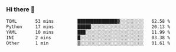 ### Hi there 👋

<!--
**urzz/urzz** is a ✨ _special_ ✨ repository because its `README.md` (this file) appears on your GitHub profile.

Here are some ideas to get you started:

- 🔭 I’m currently working on ...
- 🌱 I’m currently learning ...
- 👯 I’m looking to collaborate on ...
- 🤔 I’m looking for help with ...
- 💬 Ask me about ...
- 📫 How to reach me: ...
- 😄 Pronouns: ...
- ⚡ Fun fact: ...
-->

<!--START_SECTION:waka-->

```txt
TOML       53 mins         ███████████████▓░░░░░░░░░   62.58 %
Python     17 mins         █████░░░░░░░░░░░░░░░░░░░░   20.13 %
YAML       10 mins         ███░░░░░░░░░░░░░░░░░░░░░░   11.99 %
INI        2 mins          █░░░░░░░░░░░░░░░░░░░░░░░░   03.38 %
Other      1 min           ▒░░░░░░░░░░░░░░░░░░░░░░░░   01.61 %
```

<!--END_SECTION:waka-->
